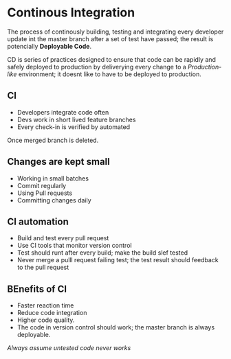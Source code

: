 # Continous Integration
The process of continously building, testing and integrating every developer update int the master branch after a set of test have passed; the result is potencially **Deployable Code**.

CD is series of practices designed to ensure that code can be rapidly and safely deployed to production by deliverying every change to a *Production-like* environment; it doesnt like to have to be deployed to production.

## CI
- Developers integrate code often
- Devs work in short lived feature branches
- Every check-in is verified by automated

Once merged branch is deleted.

## Changes are kept small

- Working in small batches
- Commit regularly
- Using Pull requests
- Committing changes daily

## CI automation
- Build and test every pull request
- Use CI tools that monitor version control
- Test should runt after every build; make the build slef tested
- Never merge a pulll request failing test; the test result should feedback to the pull request

## BEnefits of CI
- Faster reaction time
- Reduce code integration
- Higher code quality.
- The code in version control should work; the master branch is always deployable.

*Always assume untested code never works*